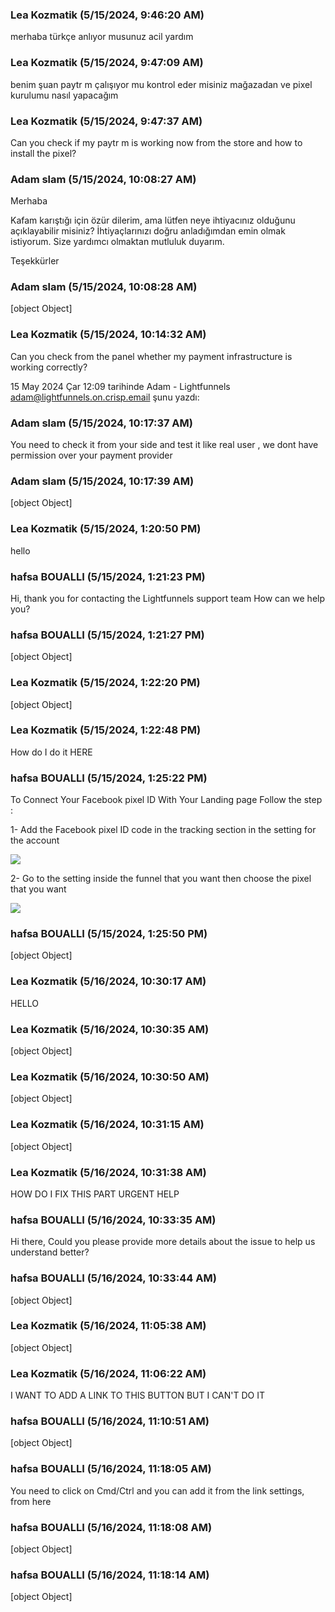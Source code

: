 ### Lea Kozmatik (5/15/2024, 9:46:20 AM)

merhaba türkçe anlıyor musunuz acil yardım

### Lea Kozmatik (5/15/2024, 9:47:09 AM)

benim şuan paytr m çalışıyor mu kontrol eder misiniz mağazadan ve pixel kurulumu nasıl yapacağım

### Lea Kozmatik (5/15/2024, 9:47:37 AM)

Can you check if my paytr m is working now from the store and how to install the pixel?

### Adam slam (5/15/2024, 10:08:27 AM)

Merhaba

Kafam karıştığı için özür dilerim, ama lütfen neye ihtiyacınız olduğunu açıklayabilir misiniz? İhtiyaçlarınızı doğru anladığımdan emin olmak istiyorum.  Size yardımcı olmaktan mutluluk duyarım.

Teşekkürler

### Adam slam (5/15/2024, 10:08:28 AM)

[object Object]

### Lea Kozmatik (5/15/2024, 10:14:32 AM)

Can you check from the panel whether my payment infrastructure is working
correctly?

15 May 2024 Çar 12:09 tarihinde Adam - Lightfunnels
<adam@lightfunnels.on.crisp.email> şunu yazdı:

### Adam slam (5/15/2024, 10:17:37 AM)

You need to check it from your side and test it like real user , we dont have permission over your payment provider

### Adam slam (5/15/2024, 10:17:39 AM)

[object Object]

### Lea Kozmatik (5/15/2024, 1:20:50 PM)

hello

### hafsa BOUALLI (5/15/2024, 1:21:23 PM)

Hi, thank you for contacting the Lightfunnels support team
How can we help you?

### hafsa BOUALLI (5/15/2024, 1:21:27 PM)

[object Object]

### Lea Kozmatik (5/15/2024, 1:22:20 PM)

[object Object]

### Lea Kozmatik (5/15/2024, 1:22:48 PM)

How do I do it HERE

### hafsa BOUALLI (5/15/2024, 1:25:22 PM)

To Connect Your Facebook pixel ID With Your Landing page Follow the step :

1- Add the Facebook pixel ID code in the tracking section in the setting for the account 

![](https://storage.crisp.chat/users/upload/operator/77cc42314787b400/6d2571b8-4075-4d65-bc58-e4943d_syas55.png)

2- Go to the setting inside the funnel that you want then choose the pixel that you want

![](https://storage.crisp.chat/users/upload/operator/77cc42314787b400/b2421d44-3e35-4ef7-9387-6870e2_1mlv4hr.png)

### hafsa BOUALLI (5/15/2024, 1:25:50 PM)

[object Object]

### Lea Kozmatik (5/16/2024, 10:30:17 AM)

HELLO

### Lea Kozmatik (5/16/2024, 10:30:35 AM)

[object Object]

### Lea Kozmatik (5/16/2024, 10:30:50 AM)

[object Object]

### Lea Kozmatik (5/16/2024, 10:31:15 AM)

[object Object]

### Lea Kozmatik (5/16/2024, 10:31:38 AM)

HOW DO I FIX THIS PART URGENT HELP

### hafsa BOUALLI (5/16/2024, 10:33:35 AM)

Hi there, 
Could you please provide more details about the issue to help us understand better?

### hafsa BOUALLI (5/16/2024, 10:33:44 AM)

[object Object]

### Lea Kozmatik (5/16/2024, 11:05:38 AM)

[object Object]

### Lea Kozmatik (5/16/2024, 11:06:22 AM)

I WANT TO ADD A LINK TO THIS BUTTON BUT I CAN'T DO IT

### hafsa BOUALLI (5/16/2024, 11:10:51 AM)

[object Object]

### hafsa BOUALLI (5/16/2024, 11:18:05 AM)

You need to click on Cmd/Ctrl and you can add it from the link settings, from here

### hafsa BOUALLI (5/16/2024, 11:18:08 AM)

[object Object]

### hafsa BOUALLI (5/16/2024, 11:18:14 AM)

[object Object]

